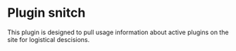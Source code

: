 # Plugin snitch
This plugin is designed to pull usage information about active plugins on the site for logistical descisions.